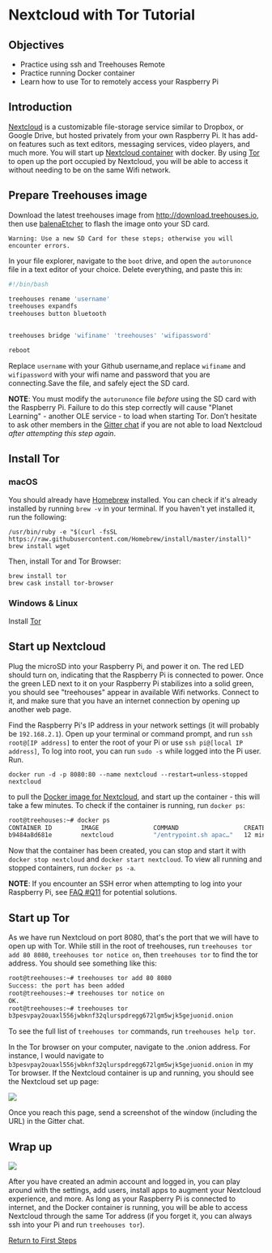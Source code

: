 # Nextcloud with Tor Tutorial

## Objectives

* Practice using ssh and Treehouses Remote  
* Practice running Docker container
* Learn how to use Tor to remotely access your Raspberry Pi  

## Introduction

[Nextcloud](https://nextcloud.com/) is a customizable file-storage service similar to Dropbox, or Google Drive, but hosted privately from your own Raspberry Pi.  It has add-on features such as text editors, messaging services, video players, and much more. You will start up [Nextcloud container](https://hub.docker.com/_/nextcloud/) with docker. By using [Tor](https://torproject.org) to open up the port occupied by Nextcloud, you will be able to access it without needing to be on the same Wifi network.

## Prepare Treehouses image

Download the latest treehouses image from http://download.treehouses.io, then use [balenaEtcher](https://etcher.io) to flash the image onto your SD card.

`Warning: Use a new SD Card for these steps; otherwise you will encounter errors.`

In your file explorer, navigate to the `boot` drive, and open the `autorunonce` file in a text editor of your choice.  Delete everything, and paste this in:
	
```bash
#!/bin/bash

treehouses rename 'username'
treehouses expandfs
treehouses button bluetooth


treehouses bridge 'wifiname' 'treehouses' 'wifipassword'

reboot
```
Replace `username` with your Github username,and replace `wifiname` and `wifipassword` with your wifi name and password that you are connecting.Save the file, and safely eject the SD card.

**NOTE**: You must modify the `autorunonce` file _before_ using the SD card with the Raspberry Pi. Failure to do this step correctly will cause "Planet Learning" - another OLE service - to load when starting Tor. Don’t hesitate to ask other members in the [Gitter chat](https://gitter.im/treehouses/Lobby) if you are not able to load Nextcloud _after attempting this step again_.  


## Install Tor 

### macOS

You should already have [Homebrew](https://brew.sh) installed.  You can check if it's already installed by running `brew -v` in your terminal.  If you haven't yet installed it, run the following:
```
/usr/bin/ruby -e "$(curl -fsSL https://raw.githubusercontent.com/Homebrew/install/master/install)"
brew install wget
```

Then, install Tor and Tor Browser:
```
brew install tor
brew cask install tor-browser
```

### Windows & Linux

Install [Tor](https://www.torproject.org/download/)

## Start up Nextcloud

Plug the microSD into your Raspberry Pi, and power it on.  The red LED should turn on, indicating that the Raspberry Pi is connected to power.  Once the green LED next to it on your Raspberry Pi stabilizes into a solid green, you should see "treehouses" appear in available Wifi networks.  Connect to it, and make sure that you have an internet connection by opening up another web page.  

Find the Raspberry Pi's IP address in your network settings (it will probably be `192.168.2.1`).  Open up your terminal or command prompt, and run `ssh root@[IP address]` to enter the root of your Pi or use `ssh pi@[local IP address]`, To log into root, you can run `sudo -s` while logged into the Pi user. Run.
```
docker run -d -p 8080:80 --name nextcloud --restart=unless-stopped nextcloud
```
to pull the [Docker image for Nextcloud](https://hub.docker.com/_/nextcloud/), and start up the container - this will take a few minutes.  To check if the container is running, run `docker ps`:
```bash
root@treehouses:~# docker ps
CONTAINER ID        IMAGE               COMMAND                  CREATED             STATUS              PORTS                  NAMES
b9484a8d681e        nextcloud           "/entrypoint.sh apac…"   12 minutes ago      Up 12 minutes       0.0.0.0:8080->80/tcp   nextcloud
```
Now that the container has been created, you can stop and start it with `docker stop nextcloud` and `docker start nextcloud`.  To view all running and stopped containers, run `docker ps -a`.

**NOTE**: If you encounter an SSH error when attempting to log into your Raspberry Pi, see [FAQ #Q11](faq.md#Q11:_What_if_you_encounter_Host_key_verification_fail%3F) for potential solutions.

## Start up Tor

As we have run Nextcloud on port 8080, that's the port that we will have to open up with Tor.  While still in the root of treehouses, run `treehouses tor add 80 8080`, `treehouses tor notice on`, then `treehouses tor` to find the tor address.  You should see something like this:
```bash
root@treehouses:~# treehouses tor add 80 8080
Success: the port has been added
root@treehouses:~# treehouses tor notice on
OK.
root@treehouses:~# treehouses tor
b3pesvpay2ouaxl556jwbknf32qlurspdregg672lgm5wjk5gejuonid.onion
```
To see the full list of `treehouses tor` commands, run `treehouses help tor`.  

In the Tor browser on your computer, navigate to the .onion address.  For instance, I would navigate to `b3pesvpay2ouaxl556jwbknf32qlurspdregg672lgm5wjk5gejuonid.onion` in my Tor browser.  If the Nextcloud container is up and running, you should see the Nextcloud set up page:  

![](images/nextcloud-login.png)

Once you reach this page, send a screenshot of the window (including the URL) in the Gitter chat.

## Wrap up    

![](images/nextcloud-dashboard.png)

After you have created an admin account and logged in, you can play around with the settings, add users, install apps to augment your Nextcloud experience, and more.  As long as your Raspberry Pi is connected to internet, and the Docker container is running, you will be able to access Nextcloud through the same Tor address (if you forget it, you can always ssh into your Pi and run `treehouses tor`).


[Return to First Steps](firststeps.md)
